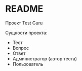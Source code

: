 # README

Проект Test Guru

Сущности проекта:
-  Тест
-  Вопрос
-  Ответ
- Администратор (автор теста)
- Пользователь 
